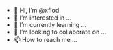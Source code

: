 - 👋 Hi, I’m @xflod
- 👀 I’m interested in ...
- 🌱 I’m currently learning ...
- 💞️ I’m looking to collaborate on ...
- 📫 How to reach me ...

<!---
xflod/xflod is a ✨ special ✨ repository because its `README.md` (this file) appears on your GitHub profile.
You can click the Preview link to take a look at your changes.
--->
